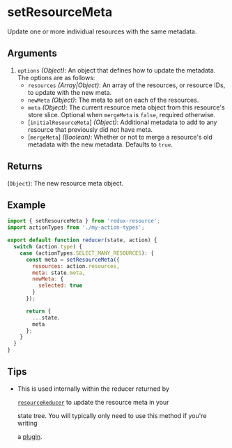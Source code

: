 # setResourceMeta

Update one or more individual resources with the same metadata.

## Arguments

1. `options` _\(Object\)_: An object that defines how to update the metadata. The options are as follows:
   * `resources` _\(Array\|Object\)_: An array of the resources, or resource IDs, to update with the new meta.
   * `newMeta` _\(Object\)_: The meta to set on each of the resources.
   * `meta` _\(Object\)_: The current resource meta object from this resource's store slice. Optional when `mergeMeta` is `false`, required otherwise.
   * \[`initialResourceMeta`\] _\(Object\)_: Additional metadata to add to any resource that previously did not have meta.
   * \[`mergeMeta`\] _\(Boolean\)_: Whether or not to merge a resource's old metadata with the new metadata. Defaults to `true`.

## Returns

\(`Object`\): The new resource meta object.

## Example

```javascript
import { setResourceMeta } from 'redux-resource';
import actionTypes from './my-action-types';

export default function reducer(state, action) {
  switch (action.type) {
    case (actionTypes.SELECT_MANY_RESOURCES): {
      const meta = setResourceMeta({
        resources: action.resources,
        meta: state.meta,
        newMeta: {
          selected: true
        }
      });

      return {
        ...state,
        meta
      };
    }
  }
}
```

## Tips

* This is used internally within the reducer returned by

  [`resourceReducer`](resourcereducer.md) to update the resource meta in your

  state tree. You will typically only need to use this method if you're writing

  a [plugin](../other-guides/custom-action-types.md).

